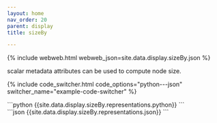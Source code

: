 ```yaml
---
layout: home
nav_order: 20
parent: display
title: sizeBy

---
```


{% include webweb.html webweb_json=site.data.display.sizeBy.json %}

scalar metadata attributes can be used to compute node size.

{% include code_switcher.html code_options="python---json" switcher_name="example-code-switcher" %}
<div class='select-code-block example-code-switcher python-code-block select-code-block-visible'></div>
```python
{{site.data.display.sizeBy.representations.python}}
```
<div class='select-code-block example-code-switcher json-code-block'></div>
```json
{{site.data.display.sizeBy.representations.json}}
```
